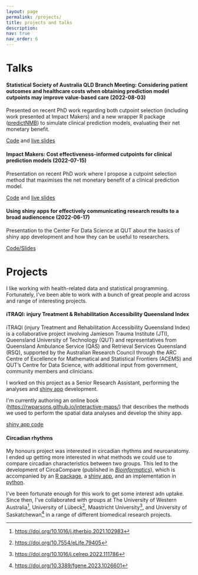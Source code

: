 ```yaml
---
layout: page
permalink: /projects/
title: projects and talks
description: 
nav: true
nav_order: 6
---
```


# Talks

#### Statistical Society of Australia QLD Branch Meeting: Considering patient outcomes and healthcare costs when obtaining prediction model cutpoints may improve value-based care (2022-08-03)

Presented on recent PhD work regarding both cutpoint selection (including work presented at Impact Makers) and a new wrapper R package ([predictNMB](https://github.com/RWParsons/predictNMB)) to simulate clinical prediction models, evaluating their net monetary benefit.

[Code](https://github.com/RWParsons/ssa-qld-talk-august22) and [live slides](https://aushsi.shinyapps.io/ssa-qld-presentation-aug22/)


#### Impact Makers: Cost effectiveness-informed cutpoints for clinical prediction models (2022-07-15)

Presentation on recent PhD work where I propose a cutpoint selection method that maximises the net monetary benefit of a clinical prediction model.

[Code](https://github.com/RWParsons/im-2022-presentation) and [live slides](https://aushsi.shinyapps.io/im-22-presentation/)


#### Using shiny apps for effectively communicating research results to a broad audiencence (2022-06-17)

Presentation to the Center For Data Science at QUT about the basics of shiny app development and how they can be useful to researchers.

[Code/Slides](https://github.com/RWParsons/shiny-demo)


# Projects

I like working with health-related data and statistical programming. Fortunately, I've been able to work with a bunch of great people and across and range of interesting projects.

#### iTRAQI: injury Treatment & Rehabilitation Accessibility Queensland Index

iTRAQI (injury Treatment and Rehabilitation Accessibility Queensland Index) is a collaborative project involving Jamieson Trauma Institute (JTI), Queensland University of Technology (QUT) and representatives from Queensland Ambulance Service (QAS) and Retrieval Services Queensland (RSQ), supported by the Australian Research Council through the ARC Centre of Excellence for Mathematical and Statistical Frontiers (ACEMS) and QUT’s Centre for Data Science, with additional input from government, community members and clinicians.

I worked on this project as a Senior Research Assistant, performing the analyses and [shiny app](https://access.healthequity.link/) development. 

I'm currently authoring an online book (<https://rwparsons.github.io/interactive-maps/>) that describes the methods we used to perform the spatial data analyses and develop the shiny app.

[shiny app code](https://github.com/RWParsons/iTRAQI_app)


#### Circadian rhythms

My honours project was interested in circadian rhythms and neuroanatomy. I ended up getting more interested in what methods we could use to compare circadian characteristics between two groups. This led to the development of CircaCompare (published in *[Bioinformatics](https://doi.org/10.1093/bioinformatics/btz730)*), which is accompanied by an [R package](https://cran.r-project.org/web/packages/circacompare/index.html), a [shiny app](https://rwparsons.shinyapps.io/circacompare/), and an implementation in [python](https://github.com/RWParsons/circacompare_py).


I've been fortunate enough for this work to get some interest adn uptake. Since then, I've collaborated with groups at The University of Western Australia[^1], University of Lübeck[^2], Maastricht University[^3], and University of Saskatchewan[^4] in a range of different biomedical research projects.


[^1]: <https://doi.org/10.1016/j.jtherbio.2021.102983> 
[^2]: <https://doi.org/10.7554/eLife.79405>
[^3]: <https://doi.org/10.1016/j.celrep.2022.111786>
[^4]: <https://doi.org/10.3389/fgene.2023.1026601>

